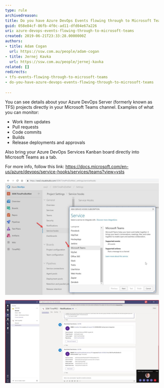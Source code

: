 ```yaml
---
type: rule
archivedreason: 
title: Do you have Azure DevOps Events flowing through to Microsoft Teams?
guid: 058e84cf-86fb-4f0c-ad11-dfd04e67a226
uri: azure-devops-events-flowing-through-to-microsoft-teams
created: 2019-06-21T23:33:28.0000000Z
authors:
- title: Adam Cogan
  url: https://ssw.com.au/people/adam-cogan
- title: Jernej Kavka
  url: https://ssw.com.au/people/jernej-kavka
related: []
redirects:
- tfs-events-flowing-through-to-microsoft-teams
- do-you-have-azure-devops-events-flowing-through-to-microsoft-teams

---
```


You can see details about your Azure DevOps Server (formerly known as TFS) projects directly in your Microsoft Teams channel. Examples of what you can monitor:

* Work item updates
* Pull requests
* Code commits
* Builds
* Release deployments and approvals


Also bring your Azure DevOps Services Kanban board directly into Microsoft Teams as a tab.

For more info, follow this link: https://docs.microsoft.com/en-us/azure/devops/service-hooks/services/teams?view=vsts


<!--endintro-->

![Figure: How to setup Azure DevOps Events on Microsoft Teams](/rules/azure-devops-events-flowing-through-to-microsoft-teams/tfs-teams-1.jpg)  

![Figure: It's nice to be able to converse about the project and see notifications such as PR coming through](/rules/azure-devops-events-flowing-through-to-microsoft-teams/tfs-teams-2.jpg)


